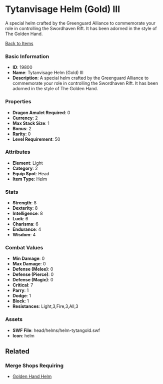 # Tytanvisage Helm (Gold) III

A special helm crafted by the Greenguard Alliance to commemorate your role in controlling the Swordhaven Rift. It has been adorned in the style of The Golden Hand.

[Back to Items](../items.md)

### Basic Information

- **ID**: 19800
- **Name**: Tytanvisage Helm (Gold) III
- **Description**: A special helm crafted by the Greenguard Alliance to commemorate your role in controlling the Swordhaven Rift. It has been adorned in the style of The Golden Hand.

### Properties

- **Dragon Amulet Required**: 0
- **Currency**: 2
- **Max Stack Size**: 1
- **Bonus**: 2
- **Rarity**: 0
- **Level Requirement**: 50

### Attributes

- **Element**: Light
- **Category**: 2
- **Equip Spot**: Head
- **Item Type**: Helm

### Stats

- **Strength**: 8
- **Dexterity**: 8
- **Intelligence**: 8
- **Luck**: 6
- **Charisma**: 6
- **Endurance**: 4
- **Wisdom**: 4

### Combat Values

- **Min Damage**: 0
- **Max Damage**: 0
- **Defense (Melee)**: 0
- **Defense (Pierce)**: 0
- **Defense (Magic)**: 0
- **Critical**: 7
- **Parry**: 1
- **Dodge**: 1
- **Block**: 1
- **Resistances**: Light,3,Fire,3,All,3

### Assets

- **SWF File**: head/helms/helm-tytangold.swf
- **Icon**: helm

## Related

### Merge Shops Requiring

- [Golden Hand Helm](../merge-shops/325-golden-hand-helm.md)

